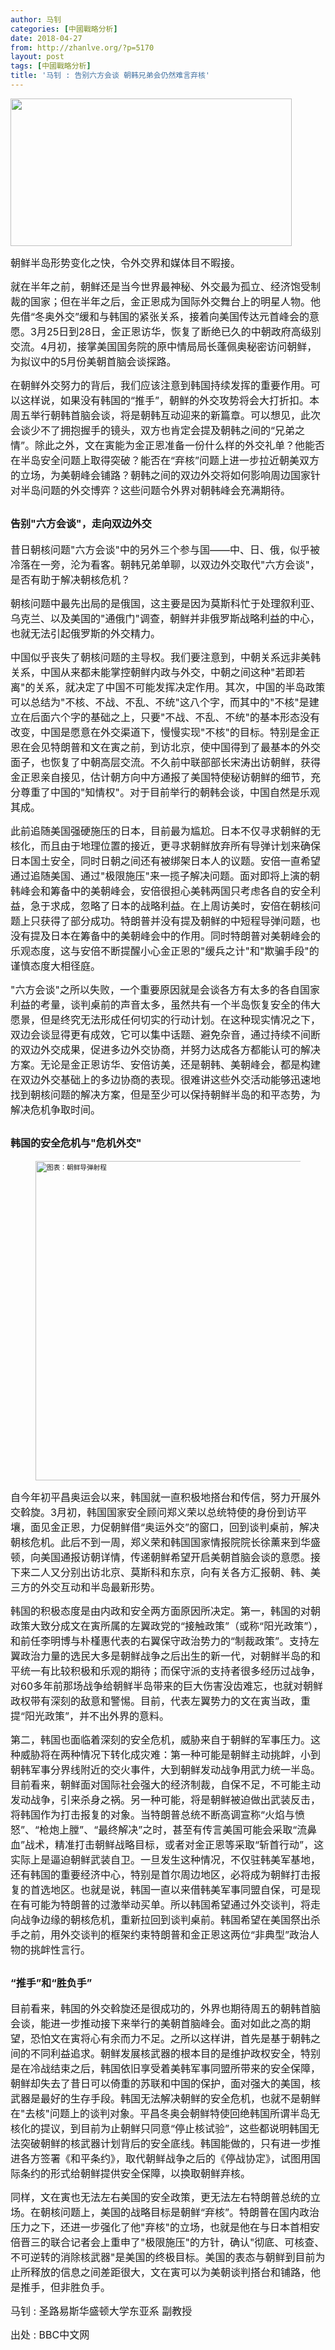 ```yaml
---
author: 马钊
categories: [中國戰略分析]
date: 2018-04-27
from: http://zhanlve.org/?p=5170
layout: post
tags: [中國戰略分析]
title: '马钊 : 告别六方会谈 朝韩兄弟会仍然难言弃核'
---
```


<div id="entry">
<div class="at-above-post addthis_tool" data-url="http://zhanlve.org/?p=5170">
</div>
<p class="story-body__introduction">
<img class="aligncenter wp-image-5171" height="236" sizes="(max-width: 450px) 100vw, 450px" src="http://zhanlve.org/wp-content/uploads/2018/04/C0A8CA3D00000161F99D3D190003B381_P2.jpeg" srcset="http://zhanlve.org/wp-content/uploads/2018/04/C0A8CA3D00000161F99D3D190003B381_P2.jpeg 500w, http://zhanlve.org/wp-content/uploads/2018/04/C0A8CA3D00000161F99D3D190003B381_P2-300x157.jpeg 300w" width="450"/>
</p>
<p class="story-body__introduction">
<p class="story-body__introduction">
<span style="font-size: 12pt;">
    朝鲜半岛形势变化之快，令外交界和媒体目不暇接。
   </span>
</p>
<p>
</p>
<p>
<span style="font-size: 12pt;">
    就在半年之前，朝鲜还是当今世界最神秘、外交最为孤立、经济饱受制裁的国家；但在半年之后，金正恩成为国际外交舞台上的明星人物。他先借“冬奥外交”缓和与韩国的紧张关系，接着向美国传达元首峰会的意愿。3月25日到28日，金正恩访华，恢复了断绝已久的中朝政府高级别交流。4月初，接掌美国国务院的原中情局局长蓬佩奥秘密访问朝鲜，为拟议中的5月份美朝首脑会谈探路。
   </span>
</p>
<p>
</p>
<p>
<span style="font-size: 12pt;">
    在朝鲜外交努力的背后，我们应该注意到韩国持续发挥的重要作用。可以这样说，如果没有韩国的“推手”，朝鲜的外交攻势将会大打折扣。本周五举行朝韩首脑会谈，将是朝韩互动迎来的新篇章。可以想见，此次会谈少不了拥抱握手的镜头，双方也肯定会提及朝韩之间的“兄弟之情”。除此之外，文在寅能为金正恩准备一份什么样的外交礼单？他能否在半岛安全问题上取得突破？能否在“弃核”问题上进一步拉近朝美双方的立场，为美朝峰会铺路？朝韩之间的双边外交将如何影响周边国家针对半岛问题的外交博弈？这些问题令外界对朝韩峰会充满期待。
   </span>
</p>
<h2 class="story-body__crosshead">
</h2>
<h2 class="story-body__crosshead">
</h2>
<h2 class="story-body__crosshead">
<span style="font-size: 12pt;">
    告别"六方会谈"，走向双边外交
   </span>
</h2>
<p>
</p>
<p>
<span style="font-size: 12pt;">
    昔日朝核问题"六方会谈"中的另外三个参与国——中、日、俄，似乎被冷落在一旁，沦为看客。朝韩兄弟单聊，以双边外交取代"六方会谈"，是否有助于解决朝核危机？
   </span>
</p>
<p>
</p>
<p>
<span style="font-size: 12pt;">
    朝核问题中最先出局的是俄国，这主要是因为莫斯科忙于处理叙利亚、乌克兰、以及美国的"通俄门"调查，朝鲜并非俄罗斯战略利益的中心，也就无法引起俄罗斯的外交精力。
   </span>
</p>
<p>
</p>
<p>
<span style="font-size: 12pt;">
    中国似乎丧失了朝核问题的主导权。我们要注意到，中朝关系远非美韩关系，中国从来都未能掌控朝鲜内政与外交，中朝之间这种"若即若离"的关系，就决定了中国不可能发挥决定作用。其次，中国的半岛政策可以总结为"不核、不战、不乱、不统"这八个字，而其中的"不核"是建立在后面六个字的基础之上，只要"不战、不乱、不统"的基本形态没有改变，中国是愿意在外交渠道下，慢慢实现"不核"的目标。特别是金正恩在会见特朗普和文在寅之前，到访北京，使中国得到了最基本的外交面子，也恢复了中朝高层交流。不久前中联部部长宋涛出访朝鲜，获得金正恩亲自接见，估计朝方向中方通报了美国特使秘访朝鲜的细节，充分尊重了中国的"知情权"。对于目前举行的朝韩会谈，中国自然是乐观其成。
   </span>
</p>
<p>
</p>
<p>
<span style="font-size: 12pt;">
    此前追随美国强硬施压的日本，目前最为尴尬。日本不仅寻求朝鲜的无核化，而且由于地理位置的接近，更寻求朝鲜放弃所有导弹计划来确保日本国土安全，同时日朝之间还有被绑架日本人的议题。安倍一直希望通过追随美国、通过"极限施压"来一揽子解决问题。面对即将上演的朝韩峰会和筹备中的美朝峰会，安倍很担心美韩两国只考虑各自的安全利益，急于求成，忽略了日本的战略利益。在上周访美时，安倍在朝核问题上只获得了部分成功。特朗普并没有提及朝鲜的中短程导弹问题，也没有提及日本在筹备中的美朝峰会中的作用。同时特朗普对美朝峰会的乐观态度，这与安倍不断提醒小心金正恩的"缓兵之计"和"欺骗手段"的谨慎态度大相径庭。
   </span>
</p>
<p>
</p>
<p>
<span style="font-size: 12pt;">
    "六方会谈"之所以失败，一个重要原因就是会谈各方有太多的各自国家利益的考量，谈判桌前的声音太多，虽然共有一个半岛恢复安全的伟大愿景，但是终究无法形成任何切实的行动计划。在这种现实情况之下，双边会谈显得更有成效，它可以集中话题、避免杂音，通过持续不间断的双边外交成果，促进多边外交协商，并努力达成各方都能认可的解决方案。无论是金正恩访华、安倍访美，还是朝韩、美朝峰会，都是构建在双边外交基础上的多边协商的表现。很难讲这些外交活动能够迅速地找到朝核问题的解决方案，但是至少可以保持朝鲜半岛的和平态势，为解决危机争取时间。
   </span>
</p>
<h2 class="story-body__crosshead">
</h2>
<h2 class="story-body__crosshead">
</h2>
<h2 class="story-body__crosshead">
<span style="font-size: 12pt;">
    韩国的安全危机与"危机外交"
   </span>
</h2>
<figure class="media-landscape no-caption full-width">
</figure>
<figure class="media-landscape no-caption full-width">
<span class="image-and-copyright-container" style="font-size: 8pt;">
<img alt="图表：朝鲜导弹射程" class="responsive-image__img js-image-replace" data-highest-encountered-width="624" height="511" src="https://ichef.bbci.co.uk/news/624/cpsprodpb/75F2/production/_94949103_160321111138_north_korea_missile_ranges2_map624_chinese.png" width="624"/>
</span>
</figure>
<p>
</p>
<p>
<span style="font-size: 12pt;">
    自今年初平昌奥运会以来，韩国就一直积极地搭台和传信，努力开展外交斡旋。3月初，韩国国家安全顾问郑义荣以总统特使的身份到访平壤，面见金正恩，力促朝鲜借“奥运外交”的窗口，回到谈判桌前，解决朝核危机。此后不到一周，郑义荣和韩国国家情报院院长徐薰来到华盛顿，向美国通报访朝详情，传递朝鲜希望开启美朝首脑会谈的意愿。接下来二人又分别出访北京、莫斯科和东京，向有关各方汇报朝、韩、美三方的外交互动和半岛最新形势。
   </span>
</p>
<p>
</p>
<p>
<span style="font-size: 12pt;">
    韩国的积极态度是由内政和安全两方面原因所决定。第一，韩国的对朝政策大致分成文在寅所属的左翼政党的“接触政策”（或称“阳光政策”），和前任李明博与朴槿惠代表的右翼保守政治势力的“制裁政策”。支持左翼政治力量的选民大多是朝鲜战争之后出生的新一代，对朝鲜半岛的和平统一有比较积极和乐观的期待；而保守派的支持者很多经历过战争，对60多年前那场战争给朝鲜半岛带来的巨大伤害没齿难忘，也就对朝鲜政权带有深刻的敌意和警惕。目前，代表左翼势力的文在寅当政，重提“阳光政策”，并不出外界的意料。
   </span>
</p>
<p>
</p>
<p>
<span style="font-size: 12pt;">
    第二，韩国也面临着深刻的安全危机，威胁来自于朝鲜的军事压力。这种威胁将在两种情况下转化成灾难：第一种可能是朝鲜主动挑衅，小到朝韩军事分界线附近的交火事件，大到朝鲜发动战争用武力统一半岛。目前看来，朝鲜面对国际社会强大的经济制裁，自保不足，不可能主动发动战争，引来杀身之祸。另一种可能，将是朝鲜被迫做出武装反击，将韩国作为打击报复的对象。当特朗普总统不断高调宣称“火焰与愤怒”、“枪炮上膛”、“最终解决”之时，甚至有传言美国可能会采取“流鼻血”战术，精准打击朝鲜战略目标，或者对金正恩等采取“斩首行动”，这实际上是逼迫朝鲜武装自卫。一旦发生这种情况，不仅驻韩美军基地，还有韩国的重要经济中心，特别是首尔周边地区，必将成为朝鲜打击报复的首选地区。也就是说，韩国一直以来借韩美军事同盟自保，可是现在有可能为特朗普的过激举动买单。所以韩国希望通过外交谈判，将走向战争边缘的朝核危机，重新拉回到谈判桌前。韩国希望在美国祭出杀手之前，用外交谈判的框架约束特朗普和金正恩这两位“非典型”政治人物的挑衅性言行。
   </span>
</p>
<h2 class="story-body__crosshead">
</h2>
<h2 class="story-body__crosshead">
</h2>
<h2 class="story-body__crosshead">
<span style="font-size: 12pt;">
    “推手”和“胜负手”
   </span>
</h2>
<p>
</p>
<p>
<span style="font-size: 12pt;">
    目前看来，韩国的外交斡旋还是很成功的，外界也期待周五的朝韩首脑会谈，能进一步推动接下来举行的美朝首脑峰会。面对如此之高的期望，恐怕文在寅将心有余而力不足。之所以这样讲，首先是基于朝韩之间的不同利益追求。朝鲜发展核武器的根本目的是维护政权安全，特别是在冷战结束之后，韩国依旧享受着美韩军事同盟所带来的安全保障，朝鲜却失去了昔日可以倚重的苏联和中国的保护，面对强大的美国，核武器是最好的生存手段。韩国无法解决朝鲜的安全危机，也就不是朝鲜在"去核"问题上的谈判对象。平昌冬奥会朝鲜特使回绝韩国所谓半岛无核化的提议，到目前为止朝鲜只同意“停止核试验”，这些都说明韩国无法突破朝鲜的核武器计划背后的安全底线。韩国能做的，只有进一步推进各方签署《和平条约》，取代朝鲜战争之后的《停战协定》，试图用国际条约的形式给朝鲜提供安全保障，以换取朝鲜弃核。
   </span>
</p>
<p>
</p>
<p>
<span style="font-size: 12pt;">
    同样，文在寅也无法左右美国的安全政策，更无法左右特朗普总统的立场。在朝核问题上，美国的战略目标是朝鲜“弃核”。特朗普在国内政治压力之下，还进一步强化了他"弃核"的立场，也就是他在与日本首相安倍晋三的联合记者会上重申了"极限施压"的方针，确认"彻底、可核查、不可逆转的消除核武器"是美国的终极目标。美国的表态与朝鲜到目前为止所释放的信息之间差距很大，文在寅可以为美朝谈判搭台和铺路，他是推手，但非胜负手。
   </span>
</p>
<p>
<span style="font-size: 12pt;">
<span class="byline__name">
</span>
</span>
</p>
<p>
<span style="font-size: 12pt;">
<span class="byline__name">
     马钊 :
    </span>
<span class="byline__title">
     圣路易斯华盛顿大学东亚系 副教授
    </span>
</span>
</p>
<p>
</p>
<p>
<span style="font-size: 12pt;">
    出处 : BBC中文网
   </span>
</p>
<p>
</p>
<!-- AddThis Advanced Settings above via filter on the_content -->
<!-- AddThis Advanced Settings below via filter on the_content -->
<!-- AddThis Advanced Settings generic via filter on the_content -->
<!-- AddThis Share Buttons above via filter on the_content -->
<!-- AddThis Share Buttons below via filter on the_content -->
<div class="at-below-post addthis_tool" data-url="http://zhanlve.org/?p=5170">
</div>
<!-- AddThis Share Buttons generic via filter on the_content -->
</p>
</div>
